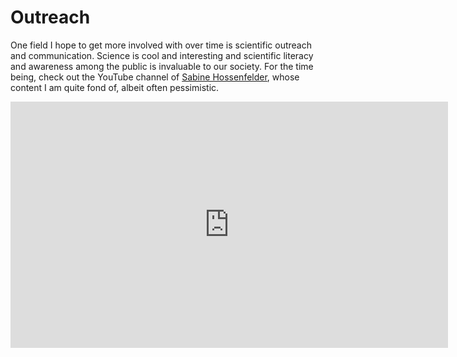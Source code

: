 # Outreach

One field I hope to get more involved with over time is scientific outreach and communication. Science is cool and interesting and scientific literacy and awareness among the public is invaluable to our society. For the time being, check out the YouTube channel of [Sabine Hossenfelder](https://www.youtube.com/channel/UC1yNl2E66ZzKApQdRuTQ4tw), whose content I am quite fond of, albeit often pessimistic.

<iframe width="700" height="394" src="https://www.youtube.com/watch?v=uKVJEuVkPvw&t=18s" frameborder="0" allowfullscreen></iframe>